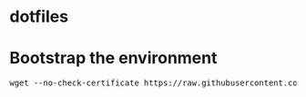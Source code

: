 dotfiles
========

# Bootstrap the environment

<pre>
wget --no-check-certificate https://raw.githubusercontent.com/rzh/dotfiles/master/bootstrap.sh -O - | sh
</pre>
